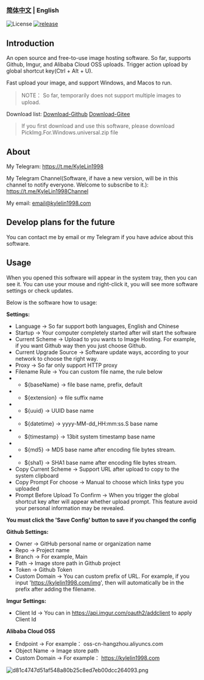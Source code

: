 ### [简体中文](./README.md) | English

![License](https://img.shields.io/badge/license-MIT-green)
[![release](https://img.shields.io/github/v/release/kylelin1998/PickImgForDesktop)](https://github.com/kylelin1998/PickImgForDesktop/releases/latest)

## Introduction
An open source and free-to-use image hosting software. 
So far, supports Github, Imgur, and Alibaba Cloud OSS uploads. 
Trigger action upload by global shortcut key(Ctrl + Alt + U).

Fast upload your image, and support Windows, and Macos to run.

> NOTE： So far, temporarily does not support multiple images to upload.

Download list:
[Download-Github](https://github.com/kylelin1998/PickImgForDesktop/releases)
[Download-Gitee](https://gitee.com/kylelin1998/PickImgForDesktop/releases)
> If you first download and use this software, please download PickImg.For.Windows.universal.zip file

## About
My Telegram: <https://t.me/KyleLin1998>

My Telegram Channel(Software, if have a new version, will be in this channel to notify everyone. Welcome to subscribe to it.): <https://t.me/KyleLin1998Channel>

My email: email@kylelin1998.com


## Develop plans for the future
You can contact me by email or my Telegram if you have advice about this software.


## Usage
When you opened this software will appear in the system tray, then you can see it.
You can use your mouse and right-click it, you will see more software settings or check updates.

Below is the software how to usage:

**Settings:**
* Language -> So far support both languages, English and Chinese
* Startup -> Your computer completely started after will start the software
* Current Scheme -> Upload to you wants to Image Hosting. For example, if you want Github way then you just choose Github.
* Current Upgrade Source -> Software update ways,  according to your network to choose the right way.
* Proxy -> So far only support HTTP proxy
* Filename Rule -> You can custom file name, the rule below
* * ${baseName} -> file base name, prefix, default
* * ${extension} -> file suffix name
* * ${uuid} -> UUID base name
* * ${datetime} -> yyyy-MM-dd_HH:mm:ss.S base name
* * ${timestamp} -> 13bit system timestamp base name
* * ${md5} -> MD5 base name after encoding file bytes stream.
* * ${sha1} -> SHA1 base name after encoding file bytes stream.
* Copy Current Scheme -> Support URL after upload to copy to the system clipboard
* Copy Prompt For choose -> Manual to choose which links type you uploaded
* Prompt Before Upload To Confirm -> When you trigger the global shortcut key after will appear whether upload prompt. This feature avoid your personal information may be revealed.

**You must click the 'Save Config' button to save if you changed the config**

**Github Settings:**
* Owner -> GitHub personal name or organization name
* Repo -> Project name
* Branch -> For example, Main
* Path -> Image store path in Github project
* Token -> Github Token
* Custom Domain -> You can custom prefix of URL. For example, if you input 'https://kylelin1998.com/img', then will automatically be in the prefix after adding the filename.

**Imgur Settings:**
* Client Id -> You can in <https://api.imgur.com/oauth2/addclient> to apply Client Id

**Alibaba Cloud OSS**
* Endpoint -> For example： oss-cn-hangzhou.aliyuncs.com
* Object Name -> Image store path
* Custom Domain -> For example： https://kylelin1998.com

![d81c4747d51af548a80b25c8ed7eb00dcc264093.png](https://i.imgur.com/8IFk2sd.png)
